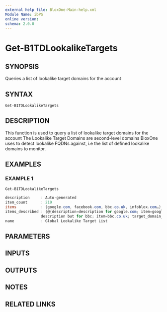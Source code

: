 ```yaml
---
external help file: BloxOne-Main-help.xml
Module Name: ibPS
online version:
schema: 2.0.0
---
```


# Get-B1TDLookalikeTargets

## SYNOPSIS
Queries a list of lookalike target domains for the account

## SYNTAX

```
Get-B1TDLookalikeTargets
```

## DESCRIPTION
This function is used to query a list of lookalike target domains for the account
The Lookalike Target Domains are second-level domains BloxOne uses to detect lookalike FQDNs against, i.e the list of defined lookalike domains to monitor.

## EXAMPLES

### EXAMPLE 1
```powershell
Get-B1TDLookalikeTargets

description     : Auto-generated
item_count      : 219
items           : {google.com, facebook.com, bbc.co.uk, infoblox.com…}
items_described : {@{description=description for google.com; item=google.com; target_domain_status=accepted; valid=True}, @{description=a description for facebook ; item=facebook.com; target_domain_status=accepted; valid=True}, @{description=Another
                description but for bbc; item=bbc.co.uk; target_domain_status=accepted; valid=True}, @{description=Our domain; item=infoblox.com; target_domain_status=accepted; valid=True}…}
name            : Global Lookalike Target List
```

## PARAMETERS

## INPUTS

## OUTPUTS

## NOTES

## RELATED LINKS
